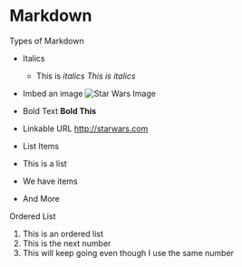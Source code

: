 # Markdown

Types of Markdown
- Italics
  * This is *italics*
  <i> This is italics </i>
  
 - Imbed an image
  ![Star Wars Image](https://upload.wikimedia.org/wikipedia/commons/thumb/6/6c/Star_Wars_Logo.svg/1280px-Star_Wars_Logo.svg.png)
  
 - Bold Text
  **Bold This**
  
 - Linkable URL
  http://starwars.com
  
 - List Items
  - This is a list
  - We have items
  - And More
  
 Ordered List
  1. This is an ordered list
  1. This is the next number
  1. This will keep going even though I use the same number
  
